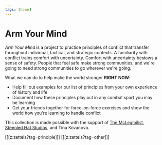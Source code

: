 ```yaml
---
tags: [home]
---
```


# Arm Your Mind

*Arm Your Mind* is a project to practice principles of conflict that transfer throughout individual, tactical, and strategic contexts. A familiarity with conflict trains comfort with uncertainty. Comfort with uncertainty bestows a sense of safety. People that feel safe make strong communities, and we're going to need strong communities to go wherever we're going.

What we can do to help make the world stronger **RIGHT NOW**:
* Help fill out examples for our list of principles from your own experience of history and life
* Document how these principles play out in any combat sport you may be learning
* Get your friends together for force-on-force exercises and show the world how you're learning to handle conflict

This collection is made possible with the support of [The McLegibilist](https://crispy.substack.com/), [Steepled Hat Studios](https://www.youtube.com/channel/UCUOKkH_jmQZXrbjNllcvfHQ), and Tina Kovacova.


[[[z:zettels?tag=principle]]]
[[[z:zettels?tag=other]]]


